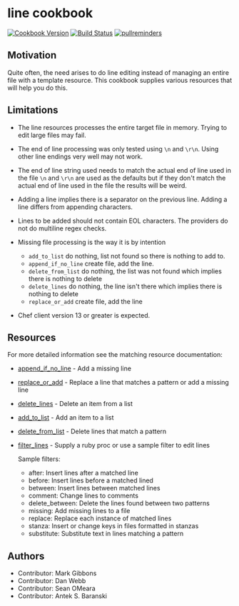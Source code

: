 # line cookbook

[![Cookbook Version](https://img.shields.io/cookbook/v/line.svg)](https://supermarket.chef.io/cookbooks/line)
[![Build Status](https://img.shields.io/circleci/project/github/sous-chefs/line/master.svg)](https://circleci.com/gh/sous-chefs/line)
[![pullreminders](https://pullreminders.com/badge.svg)](https://pullreminders.com?ref=badge)

## Motivation

Quite often, the need arises to do line editing instead of managing an entire file with a template resource. This cookbook supplies various resources that will help you do this.

## Limitations

- The line resources processes the entire target file in memory. Trying to edit large files may fail.
- The end of line processing was only tested using `\n` and `\r\n`. Using other line endings very well may not work.
- The end of line string used needs to match the actual end of line used in the file `\n` and `\r\n` are used as the defaults but if they don't match the actual end of line used in the file the results will be weird.
- Adding a line implies there is a separator on the previous line. Adding a line differs from appending characters.
- Lines to be added should not contain EOL characters. The providers do not do multiline regex checks.
- Missing file processing is the way it is by intention

  - `add_to_list` do nothing, list not found so there is nothing to add to.
  - `append_if_no_line` create file, add the line.
  - `delete_from_list` do nothing, the list was not found which implies there is nothing to delete
  - `delete_lines` do nothing, the line isn't there which implies there is nothing to delete
  - `replace_or_add` create file, add the line

- Chef client version 13 or greater is expected.

## Resources

For more detailed information see the matching resource documentation:

- [append_if_no_line](documentation/resources/append_if_no_line.md) - Add a missing line
- [replace_or_add](documentation/resources/replace_or_add.md) - Replace a line that matches a pattern or add a missing line
- [delete_lines](documentation/resources/delete_lines.md) - Delete an item from a list
- [add_to_list](documentation/resources/add_to_list.md) - Add an item to a list
- [delete_from_list](documentation/resources/delete_from_list.md) - Delete lines that match a pattern
- [filter_lines](documentation/resources/filter_lines.md) - Supply a ruby proc or use a sample filter to edit lines

  Sample filters:
  - after: Insert lines after a matched line
  - before: Insert lines before a matched lined
  - between: Insert lines between matched lines
  - comment: Change lines to comments
  - delete_between: Delete the lines found between two patterns
  - missing: Add missing lines to a file
  - replace: Replace each instance of matched lines
  - stanza: Insert or change keys in files formatted in stanzas
  - substitute: Substitute text in lines matching a pattern

## Authors

- Contributor: Mark Gibbons
- Contributor: Dan Webb
- Contributor: Sean OMeara
- Contributor: Antek S. Baranski
